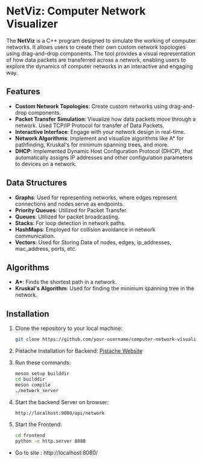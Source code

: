 # NetViz: Computer Network Visualizer

The **NetViz** is a C++ program designed to simulate the working of computer networks. It allows users to create their own custom network topologies using drag-and-drop components. The tool provides a visual representation of how data packets are transferred across a network, enabling users to explore the dynamics of computer networks in an interactive and engaging way.

## Features
- **Custom Network Topologies**: Create custom networks using drag-and-drop components.
- **Packet Transfer Simulation**: Visualize how data packets move through a network. Used TCP/IP Protocol for transfer of Data Packets.
- **Interactive Interface**: Engage with your network design in real-time.
- **Network Algorithms**: Implement and visualize algorithms like A* for pathfinding, Kruskal's for minimum spanning trees, and more.
- **DHCP**: Implemented Dynamic Host Configuration Protocol (DHCP), that automatically assigns IP addresses and other configuration parameters to devices on a network.

## Data Structures
- **Graphs**: Used for representing networks, where edges represent connections and nodes serve as endpoints.
- **Priority Queues**: Utilized for Packet Transfer.
- **Queues**: Utilized for packet broadcasting.
- **Stacks**: For loop detection in network paths.
- **HashMaps**: Employed for collision avoidance in network communication.
- **Vectors**: Used for Storing Data of nodes, edges, ip_addresses, mac_address, ports, etc.

## Algorithms
- **A\***: Finds the shortest path in a network.
- **Kruskal's Algorithm**: Used for finding the minimum spanning tree in the network.

## Installation

1. Clone the repository to your local machine:
   ```bash
   git clone https://github.com/your-username/computer-network-visualizer.git
   
2. Pistache Installation for Backend:
   [Pistache Website](https://pistacheio.github.io/pistache/docs/)

3. Run these commands:
   ```bash
   meson setup builddir
   cd builddir
   meson compile
   ./network_server

4. Start the backend Server on browser:
   ```bash
   http://localhost:9080/api/network 

5. Start the Frontend:
   ```bash
   cd frontend
   python -m http.server 8080
  - Go to site : http://localhost:8080/
